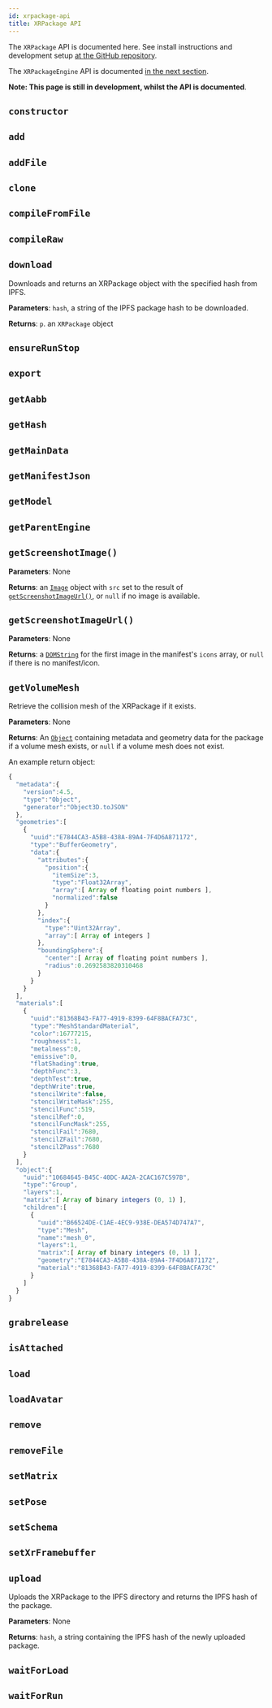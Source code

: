 ```yaml
---
id: xrpackage-api
title: XRPackage API
---
```


The `XRPackage` API is documented here. See install instructions and development setup <a href="https://github.com/webaverse/xrpackage" target="_blank" rel="noopener noreferrer">at the GitHub repository</a>.

The `XRPackageEngine` API is documented [in the next section](./8-xrpackage-engine-api.md).

**Note: This page is still in development, whilst the API is documented**.

## `constructor`

## `add`

## `addFile`

## `clone`

## `compileFromFile`

## `compileRaw`

## `download`

Downloads and returns an XRPackage object with the specified hash from IPFS.

**Parameters**: `hash`, a string of the IPFS package hash to be downloaded.

**Returns**: `p`. an `XRPackage` object


## `ensureRunStop`

## `export`

## `getAabb`

## `getHash`

## `getMainData`

## `getManifestJson`

## `getModel`

## `getParentEngine`

## `getScreenshotImage()`

**Parameters**: None

**Returns**: an <a href="https://developer.mozilla.org/en-US/docs/Web/API/HTMLImageElement/Image" target="_blank" rel="noopener noreferrer">`Image`</a> object with `src` set to the result of [`getScreenshotImageUrl()`](#getscreenshotimageurl), or `null` if no image is available.

## `getScreenshotImageUrl()`

**Parameters**: None

**Returns**: a <a href="https://developer.mozilla.org/en-US/docs/Web/API/DOMString" target="_blank" rel="noopener noreferrer">`DOMString`</a> for the first image in the manifest's `icons` array, or `null` if there is no manifest/icon.

## `getVolumeMesh`

Retrieve the collision mesh of the XRPackage if it exists.

**Parameters**: None

**Returns**: An <a href="https://developer.mozilla.org/en-US/docs/Web/JavaScript/Reference/Global_Objects/Object" target="_blank" rel="noopener noreferrer">`Object`</a> containing metadata and geometry data for the package if a volume mesh exists, or `null` if a volume mesh does not exist.

An example return object:

```javascript
{
  "metadata":{
    "version":4.5,
    "type":"Object",
    "generator":"Object3D.toJSON"
  },
  "geometries":[
    {
      "uuid":"E7844CA3-A5B8-438A-89A4-7F4D6A871172",
      "type":"BufferGeometry",
      "data":{
        "attributes":{
          "position":{
            "itemSize":3,
            "type":"Float32Array",
            "array":[ Array of floating point numbers ],
            "normalized":false
          }
        },
        "index":{
          "type":"Uint32Array",
          "array":[ Array of integers ]
        },
        "boundingSphere":{
          "center":[ Array of floating point numbers ],
          "radius":0.2692583820310468
        }
      }
    }
  ],
  "materials":[
    {
      "uuid":"81368B43-FA77-4919-8399-64F8BACFA73C",
      "type":"MeshStandardMaterial",
      "color":16777215,
      "roughness":1,
      "metalness":0,
      "emissive":0,
      "flatShading":true,
      "depthFunc":3,
      "depthTest":true,
      "depthWrite":true,
      "stencilWrite":false,
      "stencilWriteMask":255,
      "stencilFunc":519,
      "stencilRef":0,
      "stencilFuncMask":255,
      "stencilFail":7680,
      "stencilZFail":7680,
      "stencilZPass":7680
    }
  ],
  "object":{
    "uuid":"10684645-B45C-40DC-AA2A-2CAC167C597B",
    "type":"Group",
    "layers":1,
    "matrix":[ Array of binary integers (0, 1) ],
    "children":[
      {
        "uuid":"B66524DE-C1AE-4EC9-938E-DEA574D747A7",
        "type":"Mesh",
        "name":"mesh_0",
        "layers":1,
        "matrix":[ Array of binary integers (0, 1) ],
        "geometry":"E7844CA3-A5B8-438A-89A4-7F4D6A871172",
        "material":"81368B43-FA77-4919-8399-64F8BACFA73C"
      }
    ]
  }
}
```

## `grabrelease`

## `isAttached`

## `load`

## `loadAvatar`

## `remove`

## `removeFile`

## `setMatrix`

## `setPose`

## `setSchema`

## `setXrFramebuffer`

## `upload`

Uploads the XRPackage to the IPFS directory and returns the IPFS hash of the package.

**Parameters**: None

**Returns**: `hash`, a string containing the IPFS hash of the newly uploaded package.


## `waitForLoad`

## `waitForRun`
